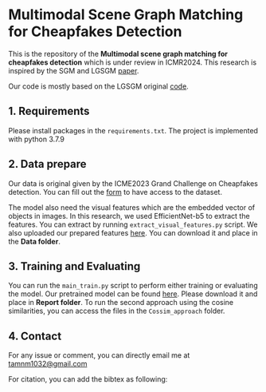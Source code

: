 # Multimodal Scene Graph Matching for Cheapfakes Detection

This is the repository of the **Multimodal scene graph matching for cheapfakes detection** which is under review in ICMR2024. This research is inspired by the SGM and LGSGM [paper](https://arxiv.org/abs/2106.02400).

Our code is mostly based on the LGSGM original [code](https://github.com/m2man/LGSGM).


## 1. Requirements
Please install packages in the ```requirements.txt```. The project is implemented with python 3.7.9

## 2. Data prepare
Our data is original given by the ICME2023 Grand Challenge on Cheapfakes detection. You can fill out the [form](https://forms.gle/jj7jLhF4b43KKxLZ7) to have access to the dataset.

The model also need the visual features which are the embedded vector of objects in images. In this research, we used EfficientNet-b5 to extract the features. You can extract by running ```extract_visual_features.py``` script. We also uploaded our prepared features [here](https://www.dropbox.com/scl/fo/b7vca83ei0mcqomdtijob/h?rlkey=f7h2470ezq6vz1xfict043d41&dl=0). You can download it and place in the **Data folder**.

## 3. Training and Evaluating
You can run the ```main_train.py``` script to perform either training or evaluating the model. Our pretrained model can be found [here](https://drive.google.com/drive/folders/100t_GxbhycwfQO82cz-7Xfkn8_t69_Vz?usp=sharing). Please download it and place in **Report folder**. To run the second approach using the cosine similarities, you can access the files in the ``Cossim_approach`` folder.

## 4. Contact
For any issue or comment, you can directly email me at tamnm1032@gmail.com

For citation, you can add the bibtex as following:
